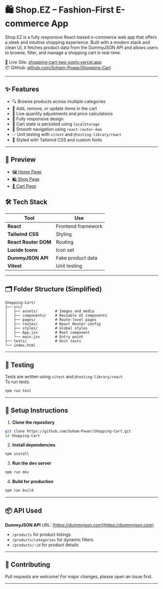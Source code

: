 # 🛍️ Shop.EZ – Fashion-First E-commerce App

Shop.EZ is a fully responsive React-based e-commerce web app that offers a sleek and intuitive shopping experience. Built with a modern stack and clean UI, it fetches product data from the DummyJSON API and allows users to browse, filter, and manage a shopping cart in real-time.

🔗 Live Site: [shopping-cart-two-sooty.vercel.app](https://shopping-cart-two-sooty.vercel.app)  
📦 GitHub: [github.com/Soham-Powar/Shopping-Cart](https://github.com/Soham-Powar/Shopping-Cart)

---

## ✨ Features

- 🔍 Browse products across multiple categories
- 🛒 Add, remove, or update items in the cart
- 🧮 Live quantity adjustments and price calculations
- 📱 Fully responsive design  
- 🔁 Cart state is persisted using `localStorage`
- 🔄 Smooth navigation using `react-router-dom`
- ✅ Unit testing with `vitest` and `@testing-library/react`
- 💅 Styled with Tailwind CSS and custom fonts

---

## 📸 Preview

- [🖼️ Home Page](src/assets/home.png)
- [🛍️ Shop Page](src/assets/shop.png)
- [🛒 Cart Page](src/assets/cart.png)


## 🛠️ Tech Stack

| Tool                | Use                       |
|---------------------|---------------------------|
| **React**           | Frontend framework        |
| **Tailwind CSS**    | Styling                   |
| **React Router DOM**| Routing                   |
| **Lucide Icons**    | Icon set                  |
| **DummyJSON API**   | Fake product data         |
| **Vitest**          | Unit testing              |

---

## 🗂️ Folder Structure (Simplified)

```
Shopping-Cart/
├── src/
│   ├── assets/        # Images and media
│   ├── components/    # Reusable UI components
│   ├── pages/         # Route-level pages
│   ├── routes/        # React Router config
│   ├── styles/        # Global styles
│   ├── App.jsx        # Root component
│   └── main.jsx       # Entry point
├── tests/             # Unit tests
└── index.html
```


---

## 🧪 Testing

Tests are written using `vitest` and `@testing-library/react`.  
To run tests:

```bash
npm run test
````

---

## 🧾 Setup Instructions

1. **Clone the repository**

```bash
git clone https://github.com/Soham-Powar/Shopping-Cart.git
cd Shopping-Cart
```

2. **Install dependencies**

```bash
npm install
```

3. **Run the dev server**

```bash
npm run dev
```

4. **Build for production**

```bash
npm run build
```

---

## 📦 API Used

**DummyJSON API**
URL: [https://dummyjson.com](https://dummyjson.com)

* `/products` for product listings
* `/products/categories` for dynamic filters
* `/products/:id` for product details

---

## 🤝 Contributing

Pull requests are welcome! For major changes, please open an issue first.

---